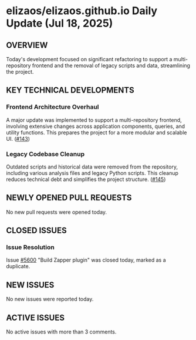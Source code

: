 # elizaos/elizaos.github.io Daily Update (Jul 18, 2025)
## OVERVIEW 
Today's development focused on significant refactoring to support a multi-repository frontend and the removal of legacy scripts and data, streamlining the project.

## KEY TECHNICAL DEVELOPMENTS

### Frontend Architecture Overhaul
A major update was implemented to support a multi-repository frontend, involving extensive changes across application components, queries, and utility functions. This prepares the project for a more modular and scalable UI. ([#143](https://github.com/elizaos/elizaos.github.io/pull/143))

### Legacy Codebase Cleanup
Outdated scripts and historical data were removed from the repository, including various analysis files and legacy Python scripts. This cleanup reduces technical debt and simplifies the project structure. ([#145](https://github.com/elizaos/elizaos.github.io/pull/145))

## NEWLY OPENED PULL REQUESTS
No new pull requests were opened today.

## CLOSED ISSUES
### Issue Resolution
Issue [#5600](https://github.com/elizaos/elizaos.github.io/issues/5600) "Build Zapper plugin" was closed today, marked as a duplicate.

## NEW ISSUES
No new issues were reported today.

## ACTIVE ISSUES
No active issues with more than 3 comments.